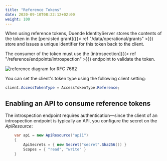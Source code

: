 ```yaml
---
title: "Reference Tokens"
date: 2020-09-10T08:22:12+02:00
weight: 100
---
```


When using reference tokens, Duende IdentityServer stores the contents of the token in the [persisted grant]({{< ref "/data/operational/grants" >}}) store and issues a unique identifier for this token back to the client.

The consumer of the token must use the [introspection]({{< ref "/reference/endpoints/introspection" >}}) endpoint to validate the token.

![reference diagram for RFC 7662](../images/reference_tokens.png)

You can set the client's token type using the following client setting:

```cs
client.AccessTokenType = AccessTokenType.Reference;
```

## Enabling an API to consume reference tokens
The introspection endpoint requires authentication—since the client of an introspection endpoint is typically an API, you configure the secret on the *ApiResource*:

```cs
    var api = new ApiResource("api1")
    {
        ApiSecrets = { new Secret("secret".Sha256()) }
        Scopes = { "read", "write" }
    }
```